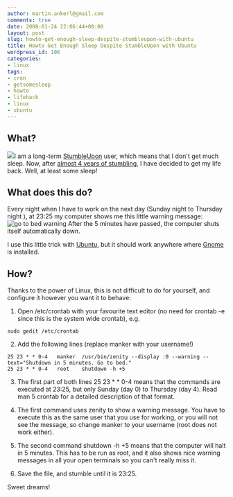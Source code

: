 ```yaml
---
author: martin.ankerl@gmail.com
comments: true
date: 2008-01-24 22:06:44+00:00
layout: post
slug: howto-get-enough-sleep-despite-stumbleupon-with-ubuntu
title: Howto Get Enough Sleep Despite StumbleUpon with Ubuntu
wordpress_id: 106
categories:
- linux
tags:
- cron
- getsomesleep
- howto
- lifehack
- linux
- ubuntu
---
```


## What?


[![](http://martin.ankerl.com/wp-content/uploads/2008/01/stumbling-insomnia.jpg)](http://martin.ankerl.com/wp-content/uploads/2008/01/stumbling-insomnia.jpg)I am a long-term [StumbleUpon](http://www.stumbleupon.com/) user, which means that I don't get much sleep. Now, after [almost 4 years of stumbling](http://martinus.stumbleupon.com/public/), I have decided to get my life back. Well, at least some sleep!



## What does this do?


Every night when I have to work on the next day (Sunday night to Thursday night ), at 23:25 my computer shows me this little warning message:
![go to bed warning](http://martin.ankerl.com/wp-content/uploads/2008/01/screenshot-warning.png)
After the 5 minutes have passed, the computer shuts itself automatically down.

I use this little trick with [Ubuntu,](http://www.ubuntu.com/) but it should work anywhere where [Gnome](http://www.gnome.org/) is installed.



## How?


Thanks to the power of Linux, this is not difficult to do for yourself, and configure it however you want it to behave:




  1. Open /etc/crontab with your favourite text editor (no need for crontab -e since this is the system wide crontab), e.g. 
    
    sudo gedit /etc/crontab



  2. Add the following lines (replace manker with your username!)

    
    25 23 * * 0-4   manker  /usr/bin/zenity --display :0 --warning --text="Shutdown in 5 minutes. Go to bed."
    25 23 * * 0-4   root    shutdown -h +5



  3. The first part of both lines 25 23 * * 0-4 means that the commands are executed at 23:25, but only Sunday (day 0) to Thursday (day 4). Read man 5 crontab for a detailed description of that format.


  4. The first command uses zenity to show a warning message. You have to execute this as the same user that you use for working, or you will not see the message, so change manker to your username (root does not work either).

  5. The second command shutdown -h +5 means that the computer will halt in 5 minutes.  This has to be run as root, and it also shows nice warning messages in all your open terminals so you can't really miss it.


  6. Save the file, and stumble until it is 23:25.


Sweet dreams!
